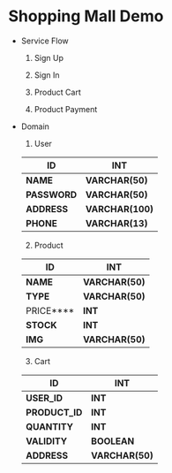 # Shopping Mall Demo

- Service Flow

  1) Sign Up

  2) Sign In

  3) Product Cart

  4) Product Payment

  

- Domain

  1) User

  | ID           | INT              |
  | ------------ | ---------------- |
  | **NAME**     | **VARCHAR(50)**  |
  | **PASSWORD** | **VARCHAR(50)**  |
  | **ADDRESS**  | **VARCHAR(100)** |
  | **PHONE**    | **VARCHAR(13)**  |

  2) Product

  | ID        | INT             |
  | --------- | --------------- |
  | **NAME**  | **VARCHAR(50)** |
  | **TYPE**  | **VARCHAR(50)** |
  | PRICE**** | **INT**         |
  | **STOCK** | **INT**         |
  | **IMG**   | **VARCHAR(50)** |

  3) Cart

  | ID             | INT             |
  | -------------- | --------------- |
  | **USER_ID**    | **INT**         |
  | **PRODUCT_ID** | **INT**         |
  | **QUANTITY**   | **INT**         |
  | **VALIDITY**   | **BOOLEAN**     |
  | **ADDRESS**    | **VARCHAR(50)** |

  